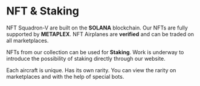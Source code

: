 # NFT & Staking

NFT Squadron-V are built on the **SOLANA** blockchain. Our NFTs are fully supported by **METAPLEX**. NFT Airplanes are **verified** and can be traded on all marketplaces.

NFTs from our collection can be used for **Staking**. Work is underway to introduce the possibility of staking directly through our website.

Each aircraft is unique. Has its own rarity. You can view the rarity on marketplaces and with the help of special bots.


